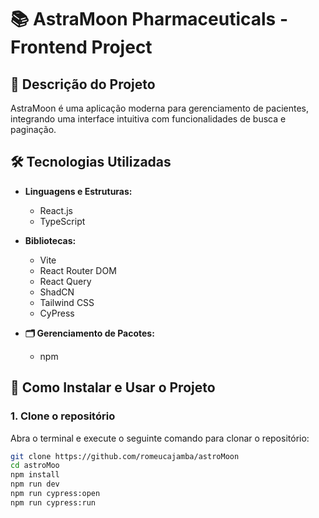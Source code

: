 # 📚 AstraMoon Pharmaceuticals - Frontend Project

## 📖 Descrição do Projeto
AstraMoon é uma aplicação moderna para gerenciamento de pacientes, integrando uma interface intuitiva com funcionalidades de busca e paginação.

## 🛠 Tecnologias Utilizadas
- **Linguagens e Estruturas:**
  - React.js
  - TypeScript

- **Bibliotecas:**
  - Vite
  - React Router DOM
  - React Query
  - ShadCN
  - Tailwind CSS
  - CyPress

- **🗂 Gerenciamento de Pacotes:**
  - npm

## 🎯 Como Instalar e Usar o Projeto

### 1. Clone o repositório
Abra o terminal e execute o seguinte comando para clonar o repositório:
```bash
git clone https://github.com/romeucajamba/astroMoon
cd astroMoo
npm install
npm run dev
npm run cypress:open
npm run cypress:run